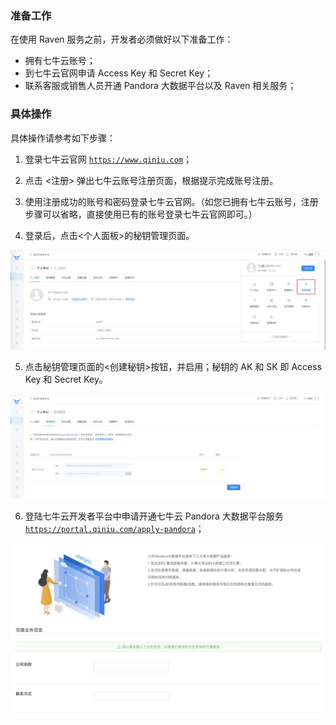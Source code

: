 ### 准备工作

在使用 Raven 服务之前，开发者必须做好以下准备工作：

* 拥有七牛云账号；
* 到七牛云官网申请 Access Key 和 Secret Key；
* 联系客服或销售人员开通 Pandora 大数据平台以及 Raven 相关服务；

### 具体操作

具体操作请参考如下步骤：

1. 登录七牛云官网 [`https://www.qiniu.com`](https://www.qiniu.com)；

2. 点击 <注册> 弹出七牛云账号注册页面，根据提示完成账号注册。

3. 使用注册成功的账号和密码登录七牛云官网。（如您已拥有七牛云账号，注册步骤可以省略，直接使用已有的账号登录七牛云官网即可。）

4. 登录后，点击<个人面板>的秘钥管理页面。

  ![](images/ready1.png)

5. 点击秘钥管理页面的<创建秘钥>按钮，并启用；秘钥的 AK 和 SK 即 Access Key 和 Secret Key。

  ![](images/ready2.png)

6. 登陆七牛云开发者平台中申请开通七牛云 Pandora 大数据平台服务 [`https://portal.qiniu.com/apply-pandora`](https://portal.qiniu.com/apply-pandora)；

  ![](images/ready3.png)